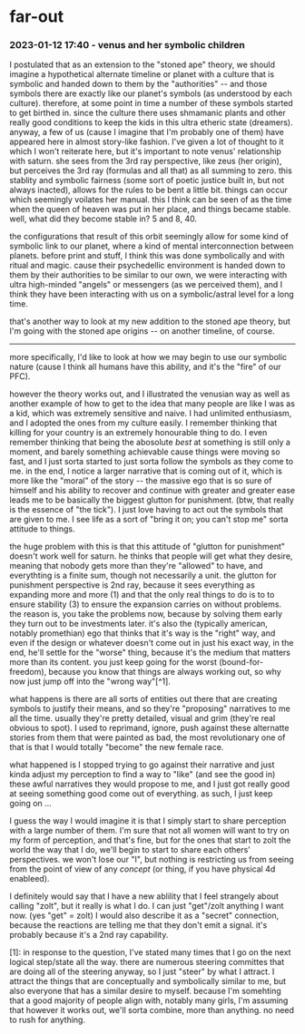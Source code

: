 # far-out

### 2023-01-12 17:40 - venus and her symbolic children

I postulated that as an extension to the "stoned ape" theory, we should imagine a hypothetical alternate timeline or planet with a culture that is symbolic and handed down to them by the "authorities" -- and those symbols there are exactly like our planet's symbols (as understood by each culture). therefore, at some point in time a number of these symbols started to get birthed in. since the culture there uses shmamanic plants and other really good conditions to keep the kids in this ultra etheric state (dreamers). anyway, a few of us (cause I imagine that I'm probably one of them) have appeared here in almost story-like fashion. I've given a lot of thought to it which I won't reiterate here, but it's important to note venus' relationship with saturn. she sees from the 3rd ray perspective, like zeus (her origin), but perceives the 3rd ray (formulas and all that) as all summing to zero. this stablity and symbolic fairness (some sort of poetic justice built in, but not always inacted), allows for the rules to be bent a little bit. things can occur which seemingly voilates her manual. this I think can be seen of as the time when the queen of heaven was put in her place, and things became stable. well, what did they become stable in? 5 and 8, 40.

the configurations that result of this orbit seemingly allow for some kind of symbolic link to our planet, where a kind of mental interconnection between planets. before print and stuff, I think this was done symbolically and with ritual and magic. cause their psychedellic environment is handed down to them by their authorities to be similar to our own, we were interacting with ultra high-minded "angels" or messengers (as we perceived them), and I think they have been interacting with us on a symbolic/astral level for a long time.

that's another way to look at my new addition to the stoned ape theory, but I'm going with the stoned ape origins -- on another timeline, of course.

---

more specifically, I'd like to look at how we may begin to use our symbolic nature (cause I think all humans have this ability, and it's the "fire" of our PFC).

however the theory works out, and I illustrated the venusian way as well as another example of how to get to the idea that many people are like I was as a kid, which was extremely sensitive and naive. I had unlimited enthusiasm, and I adopted the ones from my culture easily. I remember thinking that killing for your country is an extremely honourable thing to do. I even remember thinking that being the abosolute *best* at something is still only a moment, and barely something achievable cause things were moving so fast, and I just sorta started to just sorta follow the symbols as they come to me. in the end, I notice a larger narrative that is coming out of it, which is more like the "moral" of the story -- the massive ego that is so sure of himself and his ability to recover and continue with greater and greater ease leads me to be basically the biggest glutton for punishment. (btw, that really is the essence of "the tick"). I just love having to act out the symbols that are given to me. I see life as a sort of "bring it on; you can't stop me" sorta attitude to things.

the huge problem with this is that this attitude of "glutton for punishment" doesn't work well for saturn. he thinks that people will get what they desire, meaning that nobody gets more than they're "allowed" to have, and everythting is a finite sum, though not necessarily a unit. the glutton for punishment perspective is 2nd ray, because it sees everything as expanding more and more (1) and that the only real things to do is to to ensure stability (3) to ensure the expansion carries on without problems. the reason is, you take the problems now, because by solving them early they turn out to be investments later. it's also the (typically american, notably promethian) ego that thinks that it's way is the "right" way, and even if the design or whatever doesn't come out in just his exact way, in the end, he'll settle for the "worse" thing, because it's the medium that matters more than its content. you just keep going for the worst (bound-for-freedom), because you know that things are always working out, so why now just jump off into the "wrong way"[^1].

what happens is there are all sorts of entities out there that are creating symbols to justify their means, and so they're "proposing" narratives to me all the time. usually they're pretty detailed, visual and grim (they're real obvious to spot). I used to reprimand, ignore, push against these alternatte stories from them that were painted as bad, the most revolutionary one of that is that I would totally "become" the new female race.

what happened is I stopped trying to go against their narrative and just kinda adjust my perception to find a way to "like" (and see the good in) these awful narratives they would propose to me, and I just got really good at seeing something good come out of everything. as such, I just keep going on ...

I guess the way I would imagine it is that I simply start to share perception with a large number of them. I'm sure that not all women will want to try on my form of perception, and that's fine, but for the ones that start to zolt the world the way that I do, we'll begin to start to share each others' perspectives. we won't lose our "I", but nothing is restricting us from seeing from the point of view of any *concept* (or thing, if you have physical 4d enableed).

I definitely would say that I have a new ablility that I feel strangely about calling "zolt", but it really is what I do. I can just "get"/zolt anything I want now. (yes "get" = zolt) I would also describe it as a "secret" connection, because the reactions are telling me that they don't emit a signal. it's probably because it's a 2nd ray capability.

[1]: in response to the question, I've stated many times that I go on the next logical step/state all the way. there are numerous steering committes that are doing all of the steering anyway, so I just "steer" by what I attract. I attract the things that are conceptually and symbolically similar to me, but also everyone that has a similar desire to myself. because I'm somehting that a good majority of people align with, notably many girls, I'm assuming that however it works out, we'll sorta combine, more than anything. no need to rush for anything.
